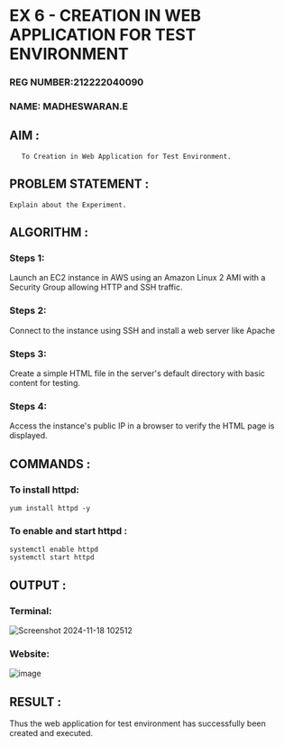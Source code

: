  # EX 6 - CREATION IN WEB APPLICATION FOR TEST ENVIRONMENT
 
### REG NUMBER:212222040090
### NAME: MADHESWARAN.E

  ## AIM :
       To Creation in Web Application for Test Environment.
       
## PROBLEM STATEMENT :

    Explain about the Experiment.

## ALGORITHM :

### Steps 1:
Launch an EC2 instance in AWS using an Amazon Linux 2 AMI with a Security Group allowing HTTP and SSH traffic.

### Steps 2:
Connect to the instance using SSH and install a web server like Apache

### Steps 3:
Create a simple HTML file in the server's default directory with basic content for testing.

### Steps 4:
Access the instance's public IP in a browser to verify the HTML page is displayed.

## COMMANDS :

### To install httpd:
```
yum install httpd -y
```
### To enable and start httpd :
```
systemctl enable httpd
systemctl start httpd
```

## OUTPUT :

### Terminal:
![Screenshot 2024-11-18 102512](https://github.com/user-attachments/assets/3ffc8825-7290-43c9-bdfa-d18ff6d16772)

### Website:
![image](https://github.com/user-attachments/assets/f63dc64f-c2ea-4aa8-9d6c-02b56b96adc1)

## RESULT :

 Thus the web application for test environment has successfully been created and executed.

  


